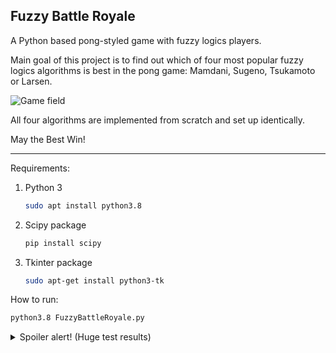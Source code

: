 ## Fuzzy Battle Royale

A Python based pong-styled game with fuzzy logics players.

Main goal of this project is to find out which of four most popular fuzzy logics algorithms is best in the pong game: Mamdani, Sugeno, Tsukamoto or Larsen.

![Game field](http://www.mandysam.com/img/random.jpg)

All four algorithms are implemented from scratch and set up identically.

May the Best Win!

_____

Requirements:

1. Python 3

   ```bash
   sudo apt install python3.8
   ```

2. Scipy package

   ```bash
   pip install scipy
   ```

3. Tkinter package

   ```bash
   sudo apt-get install python3-tk
   ```



How to run:

```bash
python3.8 FuzzyBattleRoyale.py
```



<details>
  <summary>Spoiler alert! (Huge test results)</summary>
  After handling 500 games to -10 score, winner had arrived - the Sugeno algorithm.
  Mamndani is 2nd, Larsen and Tsukamoto are 3rd and 4th.
  ![Result plot](http://www.mandysam.com/img/random.jpg)
</details>


